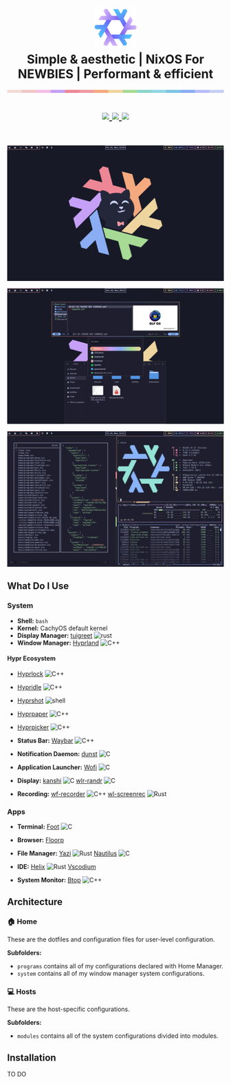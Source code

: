 <h1 align="center">
   <img src="./assets/nixos.png" width="100px" /> 
   <br>
      Simple & aesthetic | NixOS For NEWBIES | Performant & efficient
   <br>
      <img src="./assets/macchiato.png" width="600px" /> <br>
   <div align="center">
      <p></p>
      <div align="center">
         <a href="https://codeberg.org/PyNEL/Dotfiles/stargazers">
         <img src="https://img.shields.io/codeberg.org/stars/PyNEL/Dotfiles/?color=FABD2F&labelColor=282828&style=for-the-badge&logo=starship&logoColor=FABD2F">
         </a>
         <a href="https://codeberg.org/PyNEL/Dotfiles/">
            <img src="https://img.shields.io/codeberg/repo-size/PyNEL/Dotfiles/?color=B16286&labelColor=282828&style=for-the-badge&logo=github&logoColor=B16286">
         </a>
         <a = href="https://nixos.org">
            <img src="https://img.shields.io/badge/NixOS-unstable-blue.svg?style=for-the-badge&labelColor=282828&logo=NixOS&logoColor=458588&color=458588">
         </a>
      </div>
      <br>
   </div>
</h1>

![Home](./assets/home.png)

![File](./assets/file.png)

![Dev](./assets/dev.png)

## What Do I Use

### System
- **Shell:** ```bash```
- **Kernel:** CachyOS default kernel
- **Display Manager:** [tuigreet](https://github.com/apognu/tuigreet) ![rust][rs]
- **Window Manager:** [Hyprland](https://github.com/hyprwm/Hyprland) ![C++][cpp]

#### Hypr Ecosystem
- [Hyprlock](https://github.com/hyprwm/hyprlock) ![C++][cpp]
- [Hypridle](https://github.com/hyprwm/hypridle) ![C++][cpp]
- [Hyprshot](https://github.com/Gustash/Hyprshot) ![shell][sh]
- [Hyprpaper](https://github.com/hyprwm/hyprpaper) ![C++][cpp]
- [Hyprpicker](https://github.com/hyprwm/hyprpicker) ![C++][cpp]

- **Status Bar:** [Waybar](https://github.com/Alexays/Waybar) ![C++][cpp]

- **Notification Daemon:** [dunst](https://dunst-project.org/) ![C][c]

- **Application Launcher:** [Wofi](https://gitlab.com/dgirault/wofi) ![C][c]

- **Display:** [kanshi](https://git.sr.ht/~emersion/kanshi) ![C][c] [wlr-randr](https://sr.ht/~emersion/wlr-randr/) ![C][c]

- **Recording:** [wf-recorder](https://github.com/ammen99/wf-recorder) ![C++][cpp] [wl-screenrec](https://github.com/russelltg/wl-screenrec) ![Rust][rs]

### Apps

- **Terminal:** [Foot](https://codeberg.org/dnkl/foot) ![C][c]
 
- **Browser:** [Floorp](https://github.com/Floorp-Projects/Floorp)

- **File Manager:** [Yazi](https://github.com/sxyazi/yazi) ![Rust][rs] [Nautilus](https://github.com/GNOME/nautilus) ![C][c]

- **IDE:** [Helix](https://helix-editor.com/) ![Rust][rs] [Vscodium](https://github.com/VSCodium/vscodium)

- **System Monitor:** [Btop](https://github.com/aristocratos/btop) ![C++][cpp]

## Architecture

### 🏠 Home

These are the dotfiles and configuration files for user-level configuration.

**Subfolders:**

- `programs` contains all of my configurations declared with Home Manager.
- `system` contains all of my window manager system configurations.

### 💻 Hosts

These are the host-specific configurations.

**Subfolders:**

- `modules` contains all of the system configurations divided into modules.


## Installation
TO DO



<!-- Links -->

<!-- Languages -->
<!-- Rust -->
[rs]: https://img.shields.io/badge/-rust-orange
<!-- Nim -->
[nim]: https://img.shields.io/badge/-nim-%23ffe953
<!-- Shell/Bash -->
[sh]: https://img.shields.io/badge/-shell-green
<!-- Golang -->
[go]: https://img.shields.io/badge/-go-68D7E2
<!-- C++ -->
[cpp]: https://img.shields.io/badge/-c%2B%2B-red
<!-- C -->
[c]: https://img.shields.io/badge/-c-lightgrey
<!-- Zig -->
[z]: https://img.shields.io/badge/-zig-yellow
<!-- Vala -->
[va]: https://img.shields.io/badge/-vala-blueviolet
<!-- Dart -->
[da]: https://img.shields.io/badge/-dart-02D3B3
<!-- Python -->
[py]: https://img.shields.io/badge/-python-blue
<!-- TypeScript -->
[ts]: https://img.shields.io/badge/-TS-007BCD
